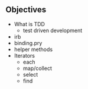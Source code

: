 ## Objectives

- What is TDD
  - test driven development
- irb
- binding.pry
- helper methods
- Iterators
  - each
  - map/collect
  - select
  - find

